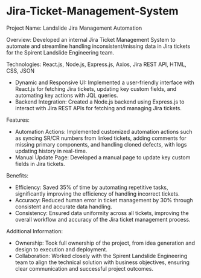 # Jira-Ticket-Management-System


Project Name: Landslide Jira Management Automation

Overview: Developed an internal Jira Ticket Management System to automate and streamline handling inconsistent/missing data in Jira tickets for the Spirent Landslide Engineering team.

Technologies: React.js, Node.js, Express.js, Axios, Jira REST API, HTML, CSS, JSON

- Dynamic and Responsive UI: Implemented a user-friendly interface with React.js for fetching Jira tickets, updating key custom fields, and automating key actions with JQL queries.
- Backend Integration: Created a Node.js backend using Express.js to interact with Jira REST APIs for fetching and managing Jira tickets.

Features:
- Automation Actions: Implemented customized automation actions such as syncing SR/CR numbers from linked tickets, adding comments for missing primary components, and handling cloned defects, with logs updating history in real-time.
- Manual Update Page: Developed a manual page to update key custom fields in Jira tickets.

Benefits:
- Efficiency: Saved 35% of time by automating repetitive tasks, significantly improving the efficiency of handling incorrect tickets.
- Accuracy: Reduced human error in ticket management by 30% through consistent and accurate data handling.
- Consistency: Ensured data uniformity across all tickets, improving the overall workflow and accuracy of the Jira ticket management process.

Additional Information:
- Ownership: Took full ownership of the project, from idea generation and design to execution and deployment.
- Collaboration: Worked closely with the Spirent Landslide Engineering team to align the technical solution with business objectives, ensuring clear communication and successful project outcomes.
